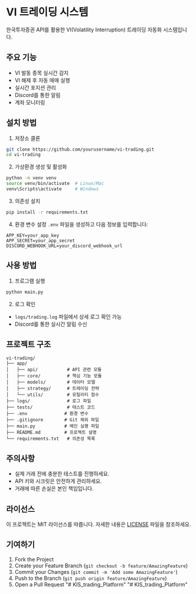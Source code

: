# VI 트레이딩 시스템

한국투자증권 API를 활용한 VI(Volatility Interruption) 트레이딩 자동화 시스템입니다.

## 주요 기능

- VI 발동 종목 실시간 감지
- VI 해제 후 자동 매매 실행
- 실시간 포지션 관리
- Discord를 통한 알림
- 계좌 모니터링

## 설치 방법

1. 저장소 클론
```bash
git clone https://github.com/yourusername/vi-trading.git
cd vi-trading
```

2. 가상환경 생성 및 활성화
```bash
python -m venv venv
source venv/bin/activate  # Linux/Mac
venv\Scripts\activate     # Windows
```

3. 의존성 설치
```bash
pip install -r requirements.txt
```

4. 환경 변수 설정
`.env` 파일을 생성하고 다음 정보를 입력합니다:
```
APP_KEY=your_app_key
APP_SECRET=your_app_secret
DISCORD_WEBHOOK_URL=your_discord_webhook_url
```

## 사용 방법

1. 프로그램 실행
```bash
python main.py
```

2. 로그 확인
- `logs/trading.log` 파일에서 상세 로그 확인 가능
- Discord를 통한 실시간 알림 수신

## 프로젝트 구조

```
vi-trading/
├── app/
│   ├── api/           # API 관련 모듈
│   ├── core/          # 핵심 기능 모듈
│   ├── models/        # 데이터 모델
│   ├── strategy/      # 트레이딩 전략
│   └── utils/         # 유틸리티 함수
├── logs/              # 로그 파일
├── tests/             # 테스트 코드
├── .env              # 환경 변수
├── .gitignore        # Git 제외 파일
├── main.py           # 메인 실행 파일
├── README.md         # 프로젝트 설명
└── requirements.txt   # 의존성 목록
```

## 주의사항

- 실제 거래 전에 충분한 테스트를 진행하세요.
- API 키와 시크릿은 안전하게 관리하세요.
- 거래에 따른 손실은 본인 책임입니다.

## 라이선스

이 프로젝트는 MIT 라이선스를 따릅니다. 자세한 내용은 [LICENSE](LICENSE) 파일을 참조하세요.

## 기여하기

1. Fork the Project
2. Create your Feature Branch (`git checkout -b feature/AmazingFeature`)
3. Commit your Changes (`git commit -m 'Add some AmazingFeature'`)
4. Push to the Branch (`git push origin feature/AmazingFeature`)
5. Open a Pull Request "# KIS_trading_Platform"  "# KIS_trading_Platform" 
